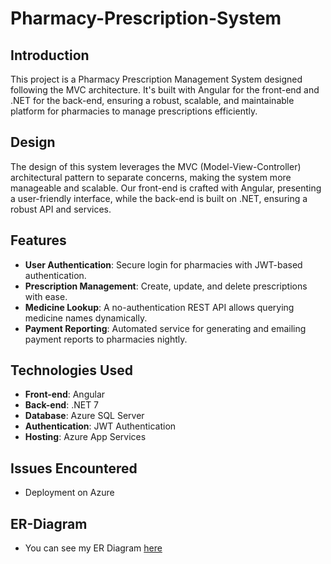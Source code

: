 # Pharmacy-Prescription-System

## Introduction

This project is a Pharmacy Prescription Management System designed following the MVC architecture. It's built with Angular for the front-end and .NET for the back-end, ensuring a robust, scalable, and maintainable platform for pharmacies to manage prescriptions efficiently.

## Design

The design of this system leverages the MVC (Model-View-Controller) architectural pattern to separate concerns, making the system more manageable and scalable. Our front-end is crafted with Angular, presenting a user-friendly interface, while the back-end is built on .NET, ensuring a robust API and services.

## Features

- **User Authentication**: Secure login for pharmacies with JWT-based authentication.
- **Prescription Management**: Create, update, and delete prescriptions with ease.
- **Medicine Lookup**: A no-authentication REST API allows querying medicine names dynamically.
- **Payment Reporting**: Automated service for generating and emailing payment reports to pharmacies nightly.

## Technologies Used

- **Front-end**: Angular
- **Back-end**: .NET 7
- **Database**: Azure SQL Server
- **Authentication**: JWT Authentication
- **Hosting**: Azure App Services

## Issues Encountered
- Deployment on Azure

## ER-Diagram
- You can see my ER Diagram [here](https://drive.google.com/file/d/18pOsYCl6CVncfUuNRo_6NGEl9vw7Wah5/view?usp=sharing)
